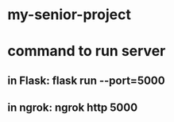 # my-senior-project

# command to run server

<h2><b>in Flask:</b> flask run --port=5000</h2> 
<h2><b>in ngrok:</b> ngrok http 5000</h2>
